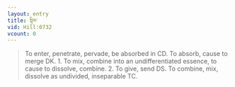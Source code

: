 ```yaml
---
layout: entry
title: སྟིམ་
vid: Hill:0732
vcount: 0
---
```

> To enter, penetrate, pervade, be absorbed in CD\. To absorb, cause to merge DK\. 1\. To mix, combine into an undifferentiated essence, to cause to dissolve, combine\. 2\. To give, send DS\. To combine, mix, dissolve as undivided, inseparable TC\.


